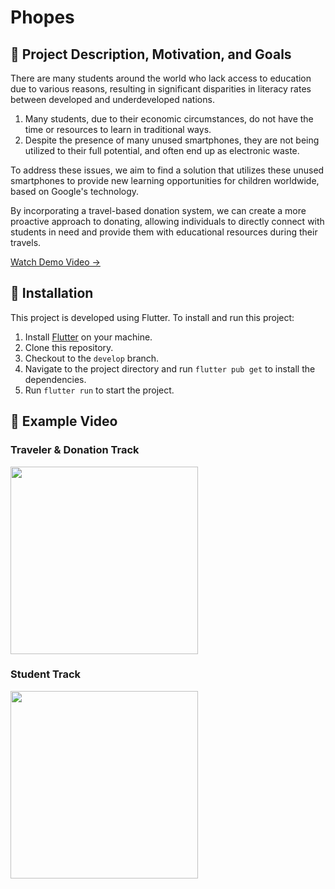 # Phopes

## 🥅 Project Description, Motivation, and Goals

There are many students around the world who lack access to education due to various reasons, resulting in significant disparities in literacy rates between developed and underdeveloped nations. 

1. Many students, due to their economic circumstances, do not have the time or resources to learn in traditional ways. 
2. Despite the presence of many unused smartphones, they are not being utilized to their full potential, and often end up as electronic waste. 

To address these issues, we aim to find a solution that utilizes these unused smartphones to provide new learning opportunities for children worldwide, based on Google's technology. 

By incorporating a travel-based donation system, we can create a more proactive approach to donating, allowing individuals to directly connect with students in need and provide them with educational resources during their travels.

<a href="https://youtu.be/2_Zm0gZg1RQ">Watch Demo Video &rarr;</a>

## 🚀 Installation

This project is developed using Flutter. To install and run this project:

1. Install [Flutter](https://flutter.dev/docs/get-started/install) on your machine.
2. Clone this repository.
3. Checkout to the `develop` branch.
4. Navigate to the project directory and run `flutter pub get` to install the dependencies.
5. Run `flutter run` to start the project.

## 🎥 Example Video

### Traveler & Donation Track 
<a href="https://drive.google.com/file/d/1k-IKHpgCA2cggT24ANrq0p6k5JgN8xHk/view?usp=sharing">
  <img width=300 src="https://lh3.googleusercontent.com/fife/APg5EObsamvClf2-O9a0O-uzl5Qb3OSdCvZV-2jIYW7E15B_vJUX7MCH2WyDBM-8_5mYEVgSGwK63nbUvdKX9YM7oIpPk4FRJbl-pgchW3nzZFwWd9pIOZLvdzzTKv7Ub-ou1YgyCOq08-ZBnnvof7-O1G6lHJtHkpfpzesMQ0cilG7816QKn04QD2mlHW7F7AmOz9XRwXXtHV3vd-zQ0R1p-wMqI6ficCUMTtBiA8gD0xuqwwBTKfPifjx3CBLTv39x7-1E8EXxXa7GwepAiO6jCmYmMXbvY4C8uXdO3aWYg4ulr3l2GHosDrhe8QRVxBYm5Nbk0ww36Sz_j5e9YrSZtXxbOnnR3lygu08J0pmlT51ISRw2SH-t387e-bZz_BFcL7ZstKpD3_4IUb-tMg3uoElzfM9K5h_6dDZ3oJtfACRE5GHAjEznb4gWpTBQQzT0eOJf_SRC_pDnerJTq5eWG-qwQTecB1_PXeVe5QhN76Y35cIvn8JCfE-jCJRTjinyOna_ss5gOpNwhbj02cV6RRCuz7z_UNTTid4_yDAfZPaqdrGHIGvtldV2OVVn3AHwNztLO6p5HD9W0pT81pAA-gmIVaFJS22TfRQIawT7r8eT7em9fai9n-5XgdBx3JBNLq-JbCdS_RdlXB0lMAdHFCln-oor_EOgFswz1I0Msp9sGC_WuerHr9pPrVl1uy8a449uUFx3RoboSO_k_mbLrbuxCoq2cJio9cIjBJptZOPQC1cJuzHMdHAluEzKpi6hEPt4YBQAi-aukKA7Dl0gtrmtG5Kd49ZFSW6k0MnXKQP9WivJ3CXSmBCNaQFRJ6fM999DuMlfibj6cxMv4soiSjIP4lt7nlS1PsAARXl48PNN2qH9KScaJPJQLaj3fnQ5w030IDZZw0E3r-sRE_6sEeG3UhT9Og1rwSnYfTGbvMJBtkjYajEb4IaxhcuAeLPJx5mLkQobLgZsx9MzT_4uDOCe6qW3IvoQ00q0S4unh11hXwVTBNHYlEgem7RkTYOFv7XFE_1t7AkR0npY0NQ1H1NmRLHHIwnK8hrOv-PP_5ZcmhmDVCRf3y7RmQ1A898_Gkz9ZAYu034BIcA0ZxOL42GfWChg_wG4TF9750drGxVuwSEUfAvWq7FK90aHHX44LPI0xXpFVes-k2hETjzJwyUDvS_UFuxa1HEwRY2hhNAjJYJlC1Lt0_86oXOM1ymcZyqmpUbSJUSrkgG3vY7r_vyE9aZ2htMiXWXvGFCk_HkAq3WNjJgIF3i_90sIWfHqVMDKSqP9IHNBASSYZJff5GHOuds8a99RLxx0bwjNFGWYapq2cDBXIsvXLohNsxu1YRx78uWOw4LnTGJhXpxqVvtJGbU5gtQY1qeRmsYilC8wh-b8SBv0DvdLNhEcyMddL8X5YkFc-G9V8JiHl6CX8azK4FsioQbsyQvn_jxco2Pd7-sU41n81bUwG45X26LJD-P35Ydtz_koXx9hMF-L9T3bITWl-FCkuu75LHGwCMRI3lblV9i8EYkULYOXWFFkLWHFlA=w2874-h1888"></img>
</a>

### Student Track 
<a href="https://drive.google.com/file/d/127CJxTDjKM38unJ9DTfKBSswOMLoL2Oc/view?usp=sharing">
  <img width=300 src="https://lh3.googleusercontent.com/fife/APg5EObu2c3Ty6icr3u28XS1Xnp5eYvKvKsxRS7eKSZ-UPeRBpUbz6z3YiKXjMlbd5sc64dFVoDeVYobpZebJJ19UKpPt7hMC_CSE8D_0gkqe-7GxY9Q1aVoSIBAoymVwrY4vTW4YnzNiIjNaGWdoL9XN6FJmSCpMajai8kWgbb7B-OF_jf_JqgdZXkKZ5u3IsuryxJBjvee2jKrwxHJwMxLmZf-jEx3OgETvXR5_dlE_df82vvOvPAyw4N3-3Wdu9nLSlZ7t2u1blRzTUq8A7VpQMqB-8-_nVverfS76yL70T3TfTCrFSyY9QSaOW_NQbDAGXSHR__miwZMzRvW3PESXzJlrlj9YNd57VC7uOYF0PS5h7agoASnGXKTQw1qci3IX2VmBLrzoqa6cRlWQ97ELq1Chd67j7ABQU1TzM584R0j7DLbFk3AaLCN2BaWwc_S6i8wpkskB6zHzcB0j2n2Rn55k9QIgPqIAP80MKAQT3QggUV-2RaOaMEQQ1KKUYlcrw4cU98W67DIqLpGAXlQmOKZYnoBRA2f523-1i7SQF_eXWJtfZLvt0F2ElXkDY8AJEvfxjKFNbrMPprU7h0IQ0NMdTjbbowkSi0Z1NEkKUsyYkYhVi8oCc1tNmhv38SooYlQemwObWoGRjpbm1OZds5Am_w8NE_LlFK8bjfQh6wSu-IIEk5gc1-PCDlJpuYFroMuJWS50NmKYO1FbpibZz0RvN3C_H4Y9G2IaWdREC5LcZ708HSg8vB6E-1J3ZDtZ0l8FKUorHE9Bf78WKfWIJYRjjWzOt8r3Nbi0R7ZncB7xkSq5-GZY_t950lq8Ua25f7KY1iCkjo6bjXr4Z_YSqxaz-_skbkMhY85qhL1T-eTp-v0UJjEMXiagXt3ZyGTq0mmFXEi64XdMriUCIXGssNAfzH6t8Z3QnbJfjSc0bs86eBYcywLH9KsQsdLOkcOlLN0JweCFPAQM_DT3X6gu45HYNIavaG3ukGH4_j_0LKQrO3xEqJCEVjQCm6MvbZOcG0JUng1TGAUgTXPhE4DCdAuDugfaj6xJqNuYY74-dg_Gpgl6PHl_jg8Bk016nu3_vxHx39HZISz-PuAj0arr3HvtyURBcJaoFQuSkL-H26dAlnC8kk8YNA_ZD8hZaXw8JdIn8Jz9M6OJX6w8bLywWbmg8pUCN8573-7YS0Hv4XB0IFy7z1nVPTZPV79CG9ReMuHGWa4Wbu5-nwwgijp2rJlH0yd5fOAxhWSW0swWT1PwjJTHQ9r2RWUbXROiTdOrQkEnlH9yVxYqXIz_PU0sz7U4xekmh1stnXVeYeHZ5FIXCdljzyh7nFdKZ3SlQ-ORd3jUTIibT72VzaY8ziqaXWWKKuTJl7q5TNt7Das5RRKg3MZfRT3rzWLlIDuDRcvUikj1gbH6TfQSnYQLr9B3O0EnOGUn56EMhnCxTAqdXgNZMdLhXFJPgmk_2HkGeDZIycFUzXhYUyHmZ7dkJiXk7EdMma8H2fYUwQKdkW4MM0Q08X0D6ajJbdA73FaM2vdEzbJXg=w1840-h1888"></img>
</a>
